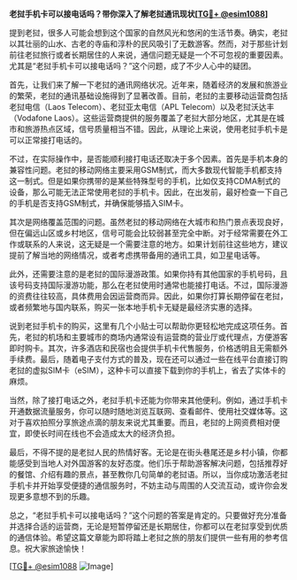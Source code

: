 **老挝手机卡可以接电话吗？带你深入了解老挝通讯现状[[TG💪+ @esim1088](https://t.me/s/esim1088)]**

提到老挝，很多人可能会想到这个国家的自然风光和悠闲的生活节奏。确实，老挝以其壮丽的山水、古老的寺庙和淳朴的民风吸引了无数游客。然而，对于那些计划前往老挝旅行或者长期居住的人来说，通信问题无疑是一个不可忽视的重要因素。尤其是“老挝手机卡可以接电话吗？”这个问题，成了不少人心中的疑团。

首先，让我们来了解一下老挝的通讯网络状况。近年来，随着经济的发展和旅游业的繁荣，老挝的通讯基础设施得到了显著改善。目前，老挝的主要移动运营商包括老挝电信（Laos Telecom）、老挝亚太电信（APL Telecom）以及老挝沃达丰（Vodafone Laos）。这些运营商提供的服务覆盖了老挝大部分地区，尤其是在城市和旅游热点区域，信号质量相当不错。因此，从理论上来说，使用老挝手机卡是可以正常接打电话的。

不过，在实际操作中，是否能顺利接打电话还取决于多个因素。首先是手机本身的兼容性问题。老挝的移动网络主要采用GSM制式，而大多数现代智能手机都支持这一制式。但是如果你携带的是某些特殊型号的手机，比如仅支持CDMA制式的设备，那么可能无法正常使用老挝的手机卡。因此，在出发前，最好检查一下自己的手机是否支持GSM制式，并确保能够插入SIM卡。

其次是网络覆盖范围的问题。虽然老挝的移动网络在大城市和热门景点表现良好，但在偏远山区或乡村地区，信号可能会比较弱甚至完全中断。对于经常需要在外工作或联系的人来说，这无疑是一个需要注意的地方。如果计划前往这些地方，建议提前了解当地的网络情况，或者考虑携带备用的通讯工具，如卫星电话等。

此外，还需要注意的是老挝的国际漫游政策。如果你持有其他国家的手机号码，且该号码支持国际漫游功能，那么在老挝使用时通常也能接打电话。不过，国际漫游的资费往往较高，具体费用会因运营商而异。因此，如果你打算长期停留在老挝，或者频繁地与国内联系，购买一张本地手机卡无疑是最经济实惠的选择。

说到老挝手机卡的购买，这里有几个小贴士可以帮助你更轻松地完成这项任务。首先，老挝的机场和主要城市的商场内通常设有运营商的营业厅或代理点，方便游客即时购卡。其次，许多酒店和民宿也会提供手机卡代售服务，价格透明且无需额外手续费。最后，随着电子支付方式的普及，现在还可以通过一些在线平台直接订购老挝的虚拟SIM卡（eSIM），这种卡可以直接下载到你的手机上，省去了实体卡的麻烦。

当然，除了接打电话之外，老挝手机卡还能为你带来其他便利。例如，通过手机卡开通数据流量服务，你可以随时随地浏览互联网、查看邮件、使用社交媒体等。这对于喜欢拍照分享旅途点滴的朋友来说尤其重要。而且，老挝的上网资费相对便宜，即使长时间在线也不会造成太大的经济负担。

最后，不得不提的是老挝人民的热情好客。无论是在街头巷尾还是乡村小镇，你都能感受到当地人对外国游客的友好态度。他们乐于帮助游客解决问题，包括推荐好的餐馆、介绍有趣的景点，甚至教你几句简单的老挝语。所以，当你成功激活老挝手机卡并开始享受便捷的通信服务时，不妨主动与周围的人交流互动，或许你会发现更多意想不到的乐趣。

总之，“老挝手机卡可以接电话吗？”这个问题的答案是肯定的。只要做好充分准备并选择合适的运营商，无论是短暂停留还是长期居住，你都可以在老挝享受到优质的通信体验。希望这篇文章能为即将踏上老挝之旅的朋友们提供一些有用的参考信息。祝大家旅途愉快！

[[TG💪+ @esim1088](https://t.me/s/esim1088) ![Image](https://i.postimg.cc/4NQfJmqS/Snipaste-2025-05-13-00-14-12.png)]